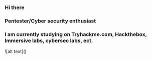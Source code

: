 ### Hi there 


### Pentester/Cyber security enthusiast

### I am currently studying on Tryhackme.com, Hackthebox, Immersive labs, cybersec labs, ect.


![alt text](<script src="https://tryhackme.com/badge/113766"></script>)
